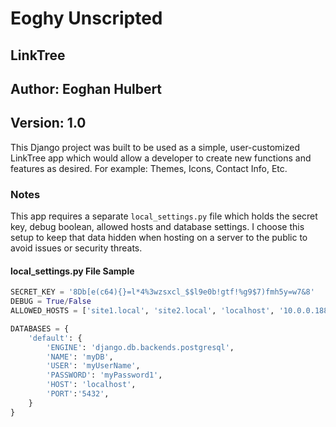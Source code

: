 # Eoghy Unscripted

## LinkTree

## Author: Eoghan Hulbert

## Version: 1.0

This Django project was built to be used as a simple, user-customized LinkTree app which would allow a developer to create new functions and features as desired. For example: Themes, Icons, Contact Info, Etc.

### Notes

This app requires a separate `local_settings.py` file which holds the secret key, debug boolean, allowed hosts and database settings. I choose this setup to keep that data hidden when hosting on a server to the public to avoid issues or security threats.

#### local_settings.py File Sample

``` Python
SECRET_KEY = '8Db[e(c64){}=l*4%3wzsxcl_$$l9e0b!gtf!%g9$7)fmh5y=w7&8'
DEBUG = True/False
ALLOWED_HOSTS = ['site1.local', 'site2.local', 'localhost', '10.0.0.188']

DATABASES = {
    'default': {
        'ENGINE': 'django.db.backends.postgresql',
        'NAME': 'myDB',
        'USER': 'myUserName',
        'PASSWORD': 'myPassword1',
        'HOST': 'localhost',
        'PORT':'5432',
    }
}
```
